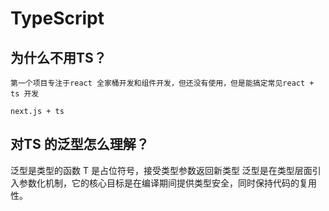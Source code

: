 # TypeScript

## 为什么不用TS？
    第一个项目专注于react 全家桶开发和组件开发，但还没有使用，但是能搞定常见react + ts 开发

    next.js + ts

## 对TS 的泛型怎么理解？

泛型是类型的函数 T 是占位符号，接受类型参数返回新类型
泛型是在类型层面引入参数化机制，它的核心目标是在编译期间提供类型安全，同时保持代码的复用性。